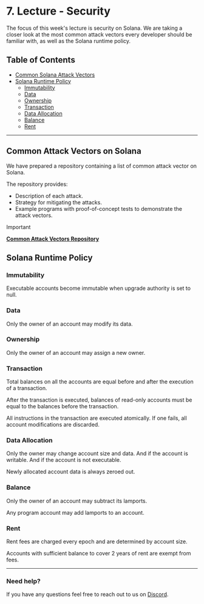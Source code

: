 # 7. Lecture - Security

The focus of this week's lecture is security on Solana. We are taking a closer look at the most common attack vectors every developer should be familiar with, as well as the Solana runtime policy.

## Table of Contents
<!-- no toc -->
- [Common Solana Attack Vectors](#common-solana-attack-vectors)
- [Solana Runtime Policy](#solana-runtime-policy)
  - [Immutability](#immutability)
  - [Data](#data)
  - [Ownership](#ownership)
  - [Transaction](#transaction)
  - [Data Allocation](#data-allocation)
  - [Balance](#balance)
  - [Rent](#rent)
---

## Common Attack Vectors on Solana

We have prepared a repository containing a list of common attack vector on Solana.

The repository provides:
- Description of each attack.
- Strategy for mitigating the attacks.
- Example programs with proof-of-concept tests to demonstrate the attack vectors.

>[!IMPORTANT]
> [**Common Attack Vectors Repository**](https://github.com/Ackee-Blockchain/solana-common-attack-vectors)

## Solana Runtime Policy

### Immutability

Executable accounts become immutable when upgrade authority is set to null.

### Data

Only the owner of an account may modify its data.

### Ownership

Only the owner of an account may assign a new owner.

### Transaction

Total balances on all the accounts are equal before and after the execution of a transaction.

After the transaction is executed, balances of read-only accounts must be equal to the balances before the transaction.

All instructions in the transaction are executed atomically. If one fails, all account modifications are discarded.

### Data Allocation

Only the owner may change account size and data. And if the account is writable. And if the account is not executable.

Newly allocated account data is always zeroed out.

### Balance

Only the owner of an account may subtract its lamports.

Any program account may add lamports to an account.

### Rent

Rent fees are charged every epoch and are determined by account size.

Accounts with sufficient balance to cover 2 years of rent are exempt from fees.

-----



### Need help?
If you have any questions feel free to reach out to us on [Discord](https://discord.gg/z3JVuZyFnp).
